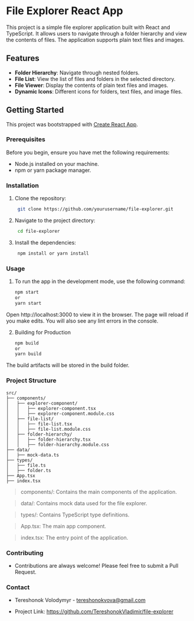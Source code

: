 # File Explorer React App

This project is a simple file explorer application built with React and TypeScript. It allows users to navigate through a folder hierarchy and view the contents of files. The application supports plain text files and images.

## Features

- **Folder Hierarchy**: Navigate through nested folders.
- **File List**: View the list of files and folders in the selected directory.
- **File Viewer**: Display the contents of plain text files and images.
- **Dynamic Icons**: Different icons for folders, text files, and image files.

## Getting Started

This project was bootstrapped with [Create React App](https://github.com/facebook/create-react-app).

### Prerequisites

Before you begin, ensure you have met the following requirements:

- Node.js installed on your machine.
- npm or yarn package manager.

### Installation

1. Clone the repository:
   ```bash
    git clone https://github.com/yourusername/file-explorer.git

2. Navigate to the project directory:
   ```bash
    cd file-explorer

3. Install the dependencies:
   ```bash
    npm install or yarn install


### Usage

1. To run the app in the development mode, use the following command:
    ```bash
    npm start
    or
    yarn start

  Open http://localhost:3000 to view it in the browser. The page will reload if you make edits. You will also see any lint errors in the console.

2. Building for Production
    ```bash
    npm build
    or
    yarn build

  The build artifacts will be stored in the build folder.


### Project Structure 

    src/
    ├── components/
    │   ├── explorer-component/
    │   │   ├── explorer-component.tsx
    │   │   ├── explorer-component.module.css
    │   ├── file-list/
    │   │   ├── file-list.tsx
    │   │   ├── file-list.module.css
    │   ├── folder-hierarchy/
    │   │   ├── folder-hierarchy.tsx
    │   │   ├── folder-hierarchy.module.css
    ├── data/
    │   ├── mock-data.ts
    ├── types/
    │   ├── file.ts
    │   ├── folder.ts
    ├── App.tsx
    ├── index.tsx

> components/: Contains the main components of the application.

> data/: Contains mock data used for the file explorer.

> types/: Contains TypeScript type definitions.

> App.tsx: The main app component.

> index.tsx: The entry point of the application.

### Contributing

- Contributions are always welcome! Please feel free to submit a Pull Request.

### Contact

- Tereshonok Volodymyr - tereshonokvova@gmail.com

- Project Link: https://github.com/TereshonokVladimir/file-explorer